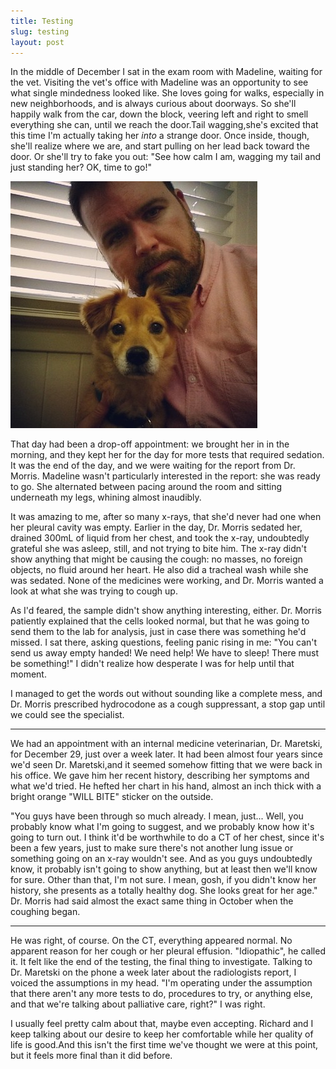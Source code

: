 ```yaml
---
title: Testing
slug: testing
layout: post
---
```

In the middle of December I sat in the exam room with Madeline, waiting for the vet. Visiting the vet's office with Madeline was an opportunity to see what single mindedness looked like. She loves going for walks, especially in new neighborhoods, and is always curious about doorways. So she'll happily walk from the car, down the block, veering left and right to smell everything she can, until we reach the door.Tail wagging,she's excited that this time I'm actually taking her _into_ a strange door. Once inside, though, she'll realize where we are, and start pulling on her lead back toward the door. Or she'll try to fake you out: "See how calm I am, wagging my tail and just standing her? OK, time to go!"

![Waiting for the vet sb_float](/images/11179958784_5cf6c071a1_o_medium.jpg)

That day had been a drop-off appointment: we brought her in in the morning, and they kept her for the day for more tests that required sedation. It was the end of the day, and we were waiting for the report from Dr. Morris. Madeline wasn't particularly interested in the report: she was ready to go. She alternated between pacing around the room and sitting underneath my legs, whining almost inaudibly.

It was amazing to me, after so many x-rays, that she'd never had one when her pleural cavity was empty. Earlier in the day, Dr. Morris sedated her, drained 300mL of liquid from her chest, and took the x-ray, undoubtedly grateful she was asleep, still, and not trying to bite him. The x-ray didn't show anything that might be causing the cough: no masses, no foreign objects, no fluid around her heart. He also did a tracheal wash while she was sedated. None of the medicines were working, and Dr. Morris wanted a look at what she was trying to cough up.

As I'd feared, the sample didn't show anything interesting, either. Dr. Morris patiently explained that the cells looked normal, but that he was going to send them to the lab for analysis, just in case there was something he'd missed. I sat there, asking questions, feeling panic rising in me: "You can't send us away empty handed! We need help! We have to sleep! There must be something!" I didn't realize how desperate I was for help until that moment.

I managed to get the words out without sounding like a complete mess, and Dr. Morris prescribed hydrocodone as a cough suppressant, a stop gap until we could see the specialist.

---

We had an appointment with an internal medicine veterinarian, Dr. Maretski, for December 29, just over a week later. It had been almost four years since we'd seen Dr. Maretski,and it seemed somehow fitting that we were back in his office. We gave him her recent history, describing her symptoms and what we'd tried. He hefted her chart in his hand, almost an inch thick with a bright orange "WILL BITE" sticker on the outside.

"You guys have been through so much already. I mean, just... Well, you probably know what I'm going to suggest, and we probably know how it's going to turn out. I think it'd be worthwhile to do a CT of her chest, since it's been a few years, just to make sure there's not another lung issue or something going on an x-ray wouldn't see. And as you guys undoubtedly know, it probably isn't going to show anything, but at least then we'll know for sure. Other than that, I'm not sure. I mean, gosh, if you didn't know her history, she presents as a totally healthy dog. She looks great for her age." Dr. Morris had said almost the exact same thing in October when the coughing began.

---

He was right, of course. On the CT, everything appeared normal. No apparent reason for her cough or her pleural effusion. "Idiopathic", he called it. It felt like the end of the testing, the final thing to investigate. Talking to Dr. Maretski on the phone a week later about the radiologists report, I voiced the assumptions in my head. "I'm operating under the assumption that there aren't any more tests to do, procedures to try, or anything else, and that we're talking about palliative care, right?" I was right.

I usually feel pretty calm about that, maybe even accepting. Richard and I keep talking about our desire to keep her comfortable while her quality of life is good.And this isn't the first time we've thought we were at this point, but it feels more final than it did before.
